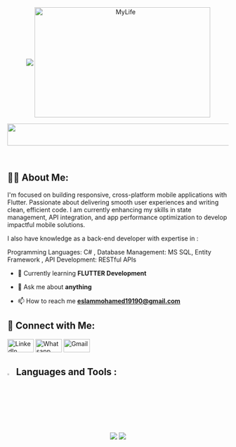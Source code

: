 <div style="display: flex; justify-content: center; align-items: center; text-align: center;">
	<img src="https://readme-typing-svg.herokuapp.com/?font=Montserrat&size=35&left=true&vLeft=true&width=500&height=250&duration=2100&lines=Hi+👋,%20I'm+Eslam+Mohamed;Flutter%20Developer+😎;&color=4C53A5" /> <img align="right" alt="MyLife" width="400" height="250px" src="https://user-images.githubusercontent.com/74038190/212748842-9fcbad5b-6173-4175-8a61-521f3dbb7514.gif?cid=790b7611rb8cp36foa8zqipr0yzqyv3d79uoce4fn7lbxott&ep=v1_gifs_search&rid=giphy.gif&ct=g ">
</div>
<p align="center">
  <img src="https://github.com/Govindv7555/Govindv7555/blob/main/49e76e0596857673c5c80c85b84394c1.gif" width=650px height=50px>
</p> 
<br>


## 🙋‍♂️ About Me:
I'm focused on building responsive, cross-platform mobile applications with Flutter. Passionate about delivering smooth user experiences and writing clean, efficient code. I am currently enhancing my skills in state management, API integration, and app performance optimization to develop impactful mobile solutions.

I also have knowledge as a back-end developer with expertise in :

Programming Languages: C# , 
Database Management: MS SQL, Entity Framework ,
API Development: RESTful APIs 



  
- 🌱 Currently learning **FLUTTER Development**

- 💬 Ask me about **anything**

- 📫 How to reach me **eslammohamed19190@gmail.com**


## 🤝 Connect with Me:
<p align="left">
  	<a href="https://linkedin.com/in/eslam-mohamed-852a21235"><img src="https://img.shields.io/badge/linkedin-%230A66C2.svg?style=plastic&logo=linkedin&logoColor=white" alt="LinkedIn" width="60" height="30"/></a>
	<a href="https://wa.me/+201125739180"><img src="https://img.shields.io/badge/whatsapp-%2325D366.svg?style=plastic&logo=whatsapp&logoColor=white" alt="Whatsapp" width="60" height="30"/></a>
<a href="mailto:eslammohamed19190@gmail.com"><img src="https://img.shields.io/badge/gmail-%23EA4335.svg?style=plastic&logo=gmail&logoColor=white" alt="Gmail" width="60" height="30"/></a>
</p>












## <img src="https://media2.giphy.com/media/QssGEmpkyEOhBCb7e1/giphy.gif?cid=ecf05e47a0n3gi1bfqntqmob8g9aid1oyj2wr3ds3mg700bl&rid=giphy.gif" width ="3%">  Languages and Tools :
<div align="center">
    <img src="https://skillicons.dev/icons?i=flutter,dart,firebase,supabase" />
    <img src="https://skillicons.dev/icons?i=git,github,androidstudio,vscode,visualstudio,figma,postman,cpp,cs" /><br>
   
   
</div>

